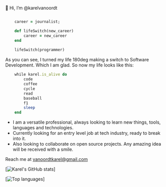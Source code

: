  👋 Hi, I’m @karelvanoordt

```ruby

    career = journalist;

    def lifeSwitch(new_career)
        career = new_career
    end
    
    lifeSwitch(programmer)

```

As you can see, I turned my life 180deg making a switch to Software Development. Which I am glad. So now my life looks like this:


```ruby
    while karel.is_alive do
        code
        coffee
        cycle
        read
        baseball
        f1
        sleep
    end
```

- I am a versatile professional, always looking to learn new things, tools, languages and technologies.
- Currently looking for an entry level job at tech industry, ready to break into it.
- Also looking to collaborate on open source projects. Any amazing idea will be received with a smile.

Reach me at vanoordtkarel@gmail.com


[![Karel's GitHub stats](https://github-readme-stats.vercel.app/api?username=karelvanoordt)]

[![Top languages](https://github-readme-stats.vercel.app/api/top-langs/?username=karelvanoordt&layout=compact)] 




